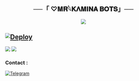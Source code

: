 <h2 align="center">
    ──「 ♡︎𝐌𝐑𓆩‌𝐊𝚲𝐌𝐈𝐍𝐀 𝐁𝐎𝐓𝐒」──
</h2>

<p align="center">
  <img src="https://graph.org/file/fbc2aac6ec8c2ee50d413-49ad561cb8c4733430.jpg">
</p>

[![Deploy](https://www.herokucdn.com/deploy/button.svg)](https://dashboard.heroku.com/new?template=https://github.com/vampire-king-786/KAMINACLONEBOT)
---
<img src="https://user-images.githubusercontent.com/73097560/115834477-dbab4500-a447-11eb-908a-139a6edaec5c.gif">
<img src="https://readme-typing-svg.herokuapp.com?color=FF0085&width=620&lines=🍁+🇮🇳+𝗣𝗢𝗪𝗘𝗥𝗘𝗗+𝗕𝗬+𝗠𝗥+𝗞𝗔𝗠𝗜𝗡𝗔+𝗥𝗔𝗝𝗔𝗦𝗧𝗛𝗔𝗡+🇮🇳+😈"></b></h3>

### Contact :
<a href="https://t.me/llMR_KAMINAll"><img title="Telegram" src="https://img.shields.io/badge/Telegram-%23000000.svg?&style=for-the-badge&logo=telegram&logoColor=61DAFB"></a>

